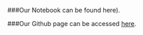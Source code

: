 ###Our Notebook can be found here).

###Our Github page can be accessed [here](https://github.com/CannataUTDV/s17dvfinalproject-dvproject-4-anderson-kim-lien).
